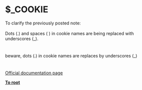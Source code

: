 # $_COOKIE




<div class="phpcode"><span class="html">
To clarify the previously posted note:<br><br>Dots (.) and spaces ( ) in cookie names are being replaced with underscores (_).</span>
</div>
  

#


<div class="phpcode"><span class="html">
beware, dots (.) in cookie names are replaces by underscores (_)</span>
</div>
  

#

[Official documentation page](https://www.php.net/manual/en/reserved.variables.cookies.php)

**[To root](/)**